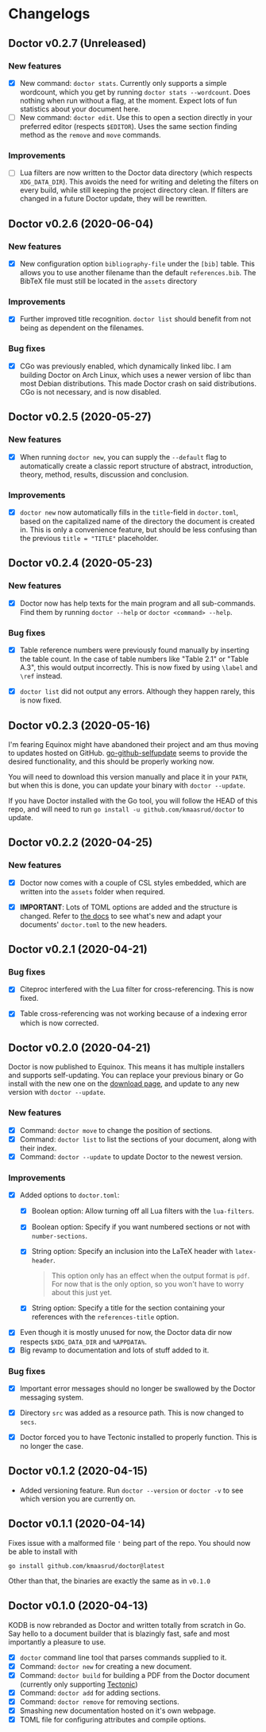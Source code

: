 # Changelogs

## Doctor v0.2.7 (Unreleased)

### New features

- [x] New command: `doctor stats`. Currently only supports a simple wordcount, which you get by running `doctor stats --wordcount`. Does nothing when run without a flag, at the moment. Expect lots of fun statistics about your document here.
- [ ] New command: `doctor edit`. Use this to open a section directly in your preferred editor (respects `$EDITOR`). Uses the same section finding method as the `remove` and `move` commands.

### Improvements

- [ ] Lua filters are now written to the Doctor data directory (which respects `XDG_DATA_DIR`). This avoids the need for writing and deleting the filters on every build, while still keeping the project directory clean. If filters are changed in a future Doctor update, they will be rewritten.


## Doctor v0.2.6 (2020-06-04)

### New features

- [x] New configuration option `bibliography-file` under the `[bib]` table. This allows you to use another filename than the default `references.bib`. The BibTeX file must still be located in the `assets` directory

### Improvements

- [x] Further improved title recognition. `doctor list` should benefit from not being as dependent on the filenames.

### Bug fixes

- [x] CGo was previously enabled, which dynamically linked libc. I am building Doctor on Arch Linux, which uses a newer version of libc than most Debian distributions. This made Doctor crash on said distributions. CGo is not necessary, and is now disabled.


## Doctor v0.2.5 (2020-05-27)

### New features

- [x] When running `doctor new`, you can supply the `--default` flag to automatically create a classic report structure of abstract, introduction, theory, method, results, discussion and conclusion.

### Improvements

- [x] `doctor new` now automatically fills in the `title`-field in `doctor.toml`, based on the capitalized name of the directory the document is created in. This is only a convenience feature, but should be less confusing than the previous `title = "TITLE"` placeholder.


## Doctor v0.2.4 (2020-05-23)

### New features

- [x] Doctor now has help texts for the main program and all sub-commands. Find them by running `doctor --help` or `doctor <command> --help`.

### Bug fixes

- [x] Table reference numbers were previously found manually by inserting the table count. In the case of table numbers like "Table 2.1" or "Table A.3", this would output incorrectly. This is now fixed by using `\label` and `\ref` instead.
- [x] `doctor list` did not output any errors. Although they happen rarely, this is now fixed.


## Doctor v0.2.3 (2020-05-16)

I'm fearing Equinox might have abandoned their project and am thus moving to updates hosted on GitHub. [go-github-selfupdate](https://github.com/rhysd/go-github-selfupdate) seems to provide the desired functionality, and this should be properly working now.

You will need to download this version manually and place it in your `PATH`, but when this is done, you can update your binary with `doctor --update`.

If you have Doctor installed with the Go tool, you will follow the HEAD of this repo, and will need to run `go install -u github.com/kmaasrud/doctor` to update.


## Doctor v0.2.2 (2020-04-25)

### New features

- [x] Doctor now comes with a couple of CSL styles embedded, which are written into the `assets` folder when required.
- [x] **IMPORTANT**: Lots of TOML options are added and the structure is changed. Refer to [the docs](https://kmaasrud.com/doctor/config) to see what's new and adapt your documents' `doctor.toml` to the new headers.


## Doctor v0.2.1 (2020-04-21)

### Bug fixes

- [x] Citeproc interfered with the Lua filter for cross-referencing. This is now fixed.
- [x] Table cross-referencing was not working because of a indexing error which is now corrected.


## Doctor v0.2.0 (2020-04-21)

Doctor is now published to Equinox. This means it has multiple installers and supports self-updating. You can replace your previous binary or Go install with the new one on the [download page](https://dl.equinox.io/kmaasrud/doctor/stable), and update to any new version with `doctor --update`.

### New features

- [x] Command: `doctor move` to change the position of sections.
- [x] Command: `doctor list` to list the sections of your document, along with their index.
- [x] Command: `doctor --update` to update Doctor to the newest version.

### Improvements

- [x] Added options to `doctor.toml`:
    - [x] Boolean option: Allow turning off all Lua filters with the `lua-filters`.
    - [x] Boolean option: Specify if you want numbered sections or not with `number-sections`.
    - [x] String option: Specify an inclusion into the LaTeX header with `latex-header`.
        
        > This option only has an effect when the output format is `pdf`. For now that is the only option, so you won't have to worry about this just yet.

    - [x] String option: Specify a title for the section containing your references with the `references-title` option.
- [x] Even though it is mostly unused for now, the Doctor data dir now respects `$XDG_DATA_DIR` and `%APPDATA%`.
- [x] Big revamp to documentation and lots of stuff added to it.

### Bug fixes

- [x] Important error messages should no longer be swallowed by the Doctor messaging system.
- [x] Directory `src` was added as a resource path. This is now changed to `secs`.
- [x] Doctor forced you to have Tectonic installed to properly function. This is no longer the case.


## Doctor v0.1.2 (2020-04-15)

-  Added versioning feature. Run `doctor --version` or `doctor -v` to see which version you are currently on.


## Doctor v0.1.1 (2020-04-14)

Fixes issue with a malformed file `'` being part of the repo. You should now be able to install with

    go install github.com/kmaasrud/doctor@latest

Other than that, the binaries are exactly the same as in `v0.1.0`


## Doctor v0.1.0 (2020-04-13)

KODB is now rebranded as Doctor and written totally from scratch in Go. Say hello to a document builder that is blazingly fast, safe and most importantly a pleasure to use.

- [x] `doctor` command line tool that parses commands supplied to it.
- [x] Command: `doctor new` for creating a new document.
- [x] Command: `doctor build` for building a PDF from the Doctor document (currently only supporting [Tectonic](https://tectonic-typesetting.github.io/))
- [x] Command: `doctor add` for adding sections.
- [x] Command: `doctor remove` for removing sections.
- [x] Smashing new documentation hosted on it's own webpage.
- [x] TOML file for configuring attributes and compile options.
